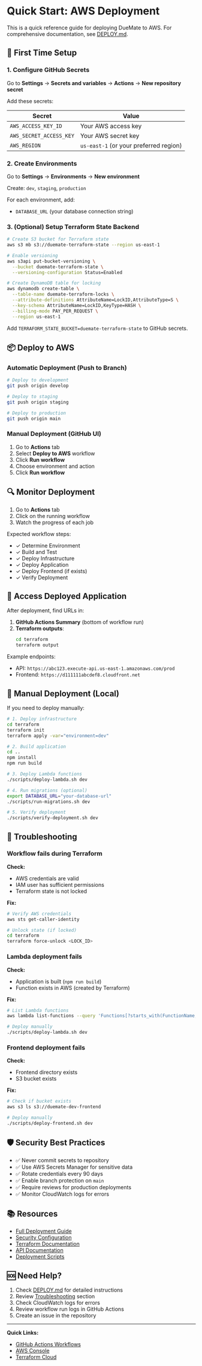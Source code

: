 # Quick Start: AWS Deployment

This is a quick reference guide for deploying DueMate to AWS. For comprehensive documentation, see [DEPLOY.md](DEPLOY.md).

## 🚀 First Time Setup

### 1. Configure GitHub Secrets

Go to **Settings** → **Secrets and variables** → **Actions** → **New repository secret**

Add these secrets:

| Secret | Value |
|--------|-------|
| `AWS_ACCESS_KEY_ID` | Your AWS access key |
| `AWS_SECRET_ACCESS_KEY` | Your AWS secret key |
| `AWS_REGION` | `us-east-1` (or your preferred region) |

### 2. Create Environments

Go to **Settings** → **Environments** → **New environment**

Create: `dev`, `staging`, `production`

For each environment, add:
- `DATABASE_URL` (your database connection string)

### 3. (Optional) Setup Terraform State Backend

```bash
# Create S3 bucket for Terraform state
aws s3 mb s3://duemate-terraform-state --region us-east-1

# Enable versioning
aws s3api put-bucket-versioning \
  --bucket duemate-terraform-state \
  --versioning-configuration Status=Enabled

# Create DynamoDB table for locking
aws dynamodb create-table \
  --table-name duemate-terraform-locks \
  --attribute-definitions AttributeName=LockID,AttributeType=S \
  --key-schema AttributeName=LockID,KeyType=HASH \
  --billing-mode PAY_PER_REQUEST \
  --region us-east-1
```

Add `TERRAFORM_STATE_BUCKET=duemate-terraform-state` to GitHub secrets.

## 📦 Deploy to AWS

### Automatic Deployment (Push to Branch)

```bash
# Deploy to development
git push origin develop

# Deploy to staging
git push origin staging

# Deploy to production
git push origin main
```

### Manual Deployment (GitHub UI)

1. Go to **Actions** tab
2. Select **Deploy to AWS** workflow
3. Click **Run workflow**
4. Choose environment and action
5. Click **Run workflow**

## 🔍 Monitor Deployment

1. Go to **Actions** tab
2. Click on the running workflow
3. Watch the progress of each job

Expected workflow steps:
- ✓ Determine Environment
- ✓ Build and Test
- ✓ Deploy Infrastructure
- ✓ Deploy Application
- ✓ Deploy Frontend (if exists)
- ✓ Verify Deployment

## 🎯 Access Deployed Application

After deployment, find URLs in:

1. **GitHub Actions Summary** (bottom of workflow run)
2. **Terraform outputs**:
   ```bash
   cd terraform
   terraform output
   ```

Example endpoints:
- API: `https://abc123.execute-api.us-east-1.amazonaws.com/prod`
- Frontend: `https://d111111abcdef8.cloudfront.net`

## 📝 Manual Deployment (Local)

If you need to deploy manually:

```bash
# 1. Deploy infrastructure
cd terraform
terraform init
terraform apply -var="environment=dev"

# 2. Build application
cd ..
npm install
npm run build

# 3. Deploy Lambda functions
./scripts/deploy-lambda.sh dev

# 4. Run migrations (optional)
export DATABASE_URL="your-database-url"
./scripts/run-migrations.sh dev

# 5. Verify deployment
./scripts/verify-deployment.sh dev
```

## 🔧 Troubleshooting

### Workflow fails during Terraform

**Check:**
- AWS credentials are valid
- IAM user has sufficient permissions
- Terraform state is not locked

**Fix:**
```bash
# Verify AWS credentials
aws sts get-caller-identity

# Unlock state (if locked)
cd terraform
terraform force-unlock <LOCK_ID>
```

### Lambda deployment fails

**Check:**
- Application is built (`npm run build`)
- Function exists in AWS (created by Terraform)

**Fix:**
```bash
# List Lambda functions
aws lambda list-functions --query 'Functions[?starts_with(FunctionName, `duemate-dev`)].FunctionName'

# Deploy manually
./scripts/deploy-lambda.sh dev
```

### Frontend deployment fails

**Check:**
- Frontend directory exists
- S3 bucket exists

**Fix:**
```bash
# Check if bucket exists
aws s3 ls s3://duemate-dev-frontend

# Deploy manually
./scripts/deploy-frontend.sh dev
```

## 🛡️ Security Best Practices

- ✅ Never commit secrets to repository
- ✅ Use AWS Secrets Manager for sensitive data
- ✅ Rotate credentials every 90 days
- ✅ Enable branch protection on `main`
- ✅ Require reviews for production deployments
- ✅ Monitor CloudWatch logs for errors

## 📚 Resources

- [Full Deployment Guide](DEPLOY.md)
- [Security Configuration](.github/SECURITY.md)
- [Terraform Documentation](terraform/README.md)
- [API Documentation](API_README.md)
- [Deployment Scripts](scripts/README.md)

## 🆘 Need Help?

1. Check [DEPLOY.md](DEPLOY.md) for detailed instructions
2. Review [Troubleshooting](DEPLOY.md#troubleshooting) section
3. Check CloudWatch logs for errors
4. Review workflow run logs in GitHub Actions
5. Create an issue in the repository

---

**Quick Links:**
- [GitHub Actions Workflows](.github/workflows/)
- [AWS Console](https://console.aws.amazon.com/)
- [Terraform Cloud](https://app.terraform.io/)
